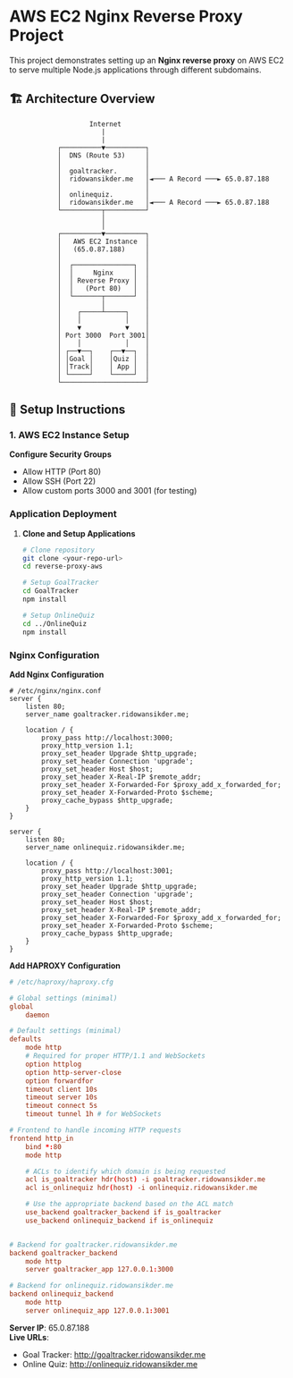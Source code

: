 # AWS EC2 Nginx Reverse Proxy Project

This project demonstrates setting up an **Nginx reverse proxy** on AWS EC2 to serve multiple Node.js applications through different subdomains.

## 🏗️ Architecture Overview

```
                    Internet
                       |
                       |
            ┌──────────▼──────────┐
            │  DNS (Route 53)     │
            │                     │
            │  goaltracker.       │
            │  ridowansikder.me   │◄─── A Record ───► 65.0.87.188
            │                     │
            │  onlinequiz.        │
            │  ridowansikder.me   │◄─── A Record ───► 65.0.87.188
            └──────────┬──────────┘
                       │
                       │
            ┌──────────▼──────────┐
            │   AWS EC2 Instance  │
            │   (65.0.87.188)     │
            │                     │
            │  ┌───────────────┐  │
            │  │     Nginx     │  │
            │  │ Reverse Proxy │  │
            │  │   (Port 80)   │  │
            │  └───────┬───────┘  │
            │          │          │
            │    ┌─────┴─────┐    │
            │    │           │    │
            │    ▼           ▼    │
            │ Port 3000  Port 3001│
            │    │           │    │
            │ ┌──▼──┐    ┌──▼──┐  │
            │ │Goal │    │Quiz │  │
            │ │Track│    │ App │  │
            │ └─────┘    └─────┘  │
            └─────────────────────┘
```

## 🔧 Setup Instructions

### 1. AWS EC2 Instance Setup

**Configure Security Groups**

- Allow HTTP (Port 80)
- Allow SSH (Port 22)
- Allow custom ports 3000 and 3001 (for testing)

### Application Deployment

1. **Clone and Setup Applications**

   ```bash
   # Clone repository
   git clone <your-repo-url>
   cd reverse-proxy-aws

   # Setup GoalTracker
   cd GoalTracker
   npm install

   # Setup OnlineQuiz
   cd ../OnlineQuiz
   npm install
   ```

### Nginx Configuration

**Add Nginx Configuration**

```nginx
# /etc/nginx/nginx.conf
server {
    listen 80;
    server_name goaltracker.ridowansikder.me;

    location / {
        proxy_pass http://localhost:3000;
        proxy_http_version 1.1;
        proxy_set_header Upgrade $http_upgrade;
        proxy_set_header Connection 'upgrade';
        proxy_set_header Host $host;
        proxy_set_header X-Real-IP $remote_addr;
        proxy_set_header X-Forwarded-For $proxy_add_x_forwarded_for;
        proxy_set_header X-Forwarded-Proto $scheme;
        proxy_cache_bypass $http_upgrade;
    }
}

server {
    listen 80;
    server_name onlinequiz.ridowansikder.me;

    location / {
        proxy_pass http://localhost:3001;
        proxy_http_version 1.1;
        proxy_set_header Upgrade $http_upgrade;
        proxy_set_header Connection 'upgrade';
        proxy_set_header Host $host;
        proxy_set_header X-Real-IP $remote_addr;
        proxy_set_header X-Forwarded-For $proxy_add_x_forwarded_for;
        proxy_set_header X-Forwarded-Proto $scheme;
        proxy_cache_bypass $http_upgrade;
    }
}
```

**Add HAPROXY Configuration**

```TOML
# /etc/haproxy/haproxy.cfg

# Global settings (minimal)
global
    daemon

# Default settings (minimal)
defaults
    mode http
    # Required for proper HTTP/1.1 and WebSockets
    option httplog
    option http-server-close
    option forwardfor
    timeout client 10s
    timeout server 10s
    timeout connect 5s
    timeout tunnel 1h # for WebSockets

# Frontend to handle incoming HTTP requests
frontend http_in
    bind *:80
    mode http

    # ACLs to identify which domain is being requested
    acl is_goaltracker hdr(host) -i goaltracker.ridowansikder.me
    acl is_onlinequiz hdr(host) -i onlinequiz.ridowansikder.me

    # Use the appropriate backend based on the ACL match
    use_backend goaltracker_backend if is_goaltracker
    use_backend onlinequiz_backend if is_onlinequiz


# Backend for goaltracker.ridowansikder.me
backend goaltracker_backend
    mode http
    server goaltracker_app 127.0.0.1:3000

# Backend for onlinequiz.ridowansikder.me
backend onlinequiz_backend
    mode http
    server onlinequiz_app 127.0.0.1:3001
```

**Server IP**: 65.0.87.188  
**Live URLs**:

- Goal Tracker: http://goaltracker.ridowansikder.me
- Online Quiz: http://onlinequiz.ridowansikder.me
